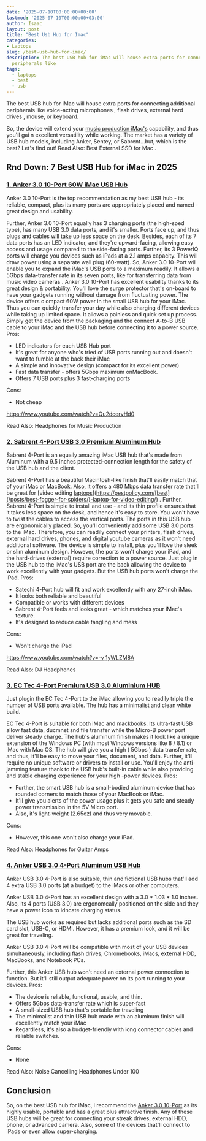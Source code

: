 ```yaml
---
date: '2025-07-10T00:00:00+00:00'
lastmod: '2025-07-10T00:00:00+03:00'
author: Isaac
layout: post
title: "Best Usb Hub for Imac"
categories:
- Laptops
slug: /best-usb-hub-for-imac/
description: The best USB hub for iMac will house extra ports for connecting additional
  peripherals like
tags: 
  - laptops
  - best
  - usb
---
```

The best USB hub for iMac will house extra ports for connecting additional peripherals like
voice-acting microphones
, flash drives,
external hard drives
, mouse, or keyboard.

So, the device will extend your
[music production iMac's](https://pestpolicy.com/best-mac-for-music-production/)
capability, and thus you'll gai
n excellent versatility while working.
The market has a variety of USB hub models, including Anker, Sentey, or Sabrent...but, which is the best? Let's find out!
Read Also:
Best External SSD for Mac
.
## Rnd Down: 7 Best USB Hub for iMac in 2025
### [1. Anker 3.0 10-Port 60W iMac USB Hub](https://www.amazon.com/dp/B00VDVCQ84/?tag=p-policy-20)
Anker 3.0 10-Port is the top recommendation as my best USB hub - its reliable, compact, plus its many ports are appropriately placed and named - great design and usability.

Further, Anker 3.0 10-Port equally has 3 charging ports (the high-sped type), has many USB 3.0 data ports, and it's smaller. Ports face up, and thus plugs and cables will take up less space on the desk.
Besides, each of its 7 data ports has an LED indicator, and they're upward-facing, allowing easy access and usage compared to the side-facing ports.
Further, its 3 PowerIQ ports will charge you devices such as iPads at a 2.1 amps capacity. This will draw power using a separate wall plug (60-watt).
So, Anker 3.0 10-Port will enable you to expand the iMac's USB ports to a maximum readily. It allows a 5Gbps data-transfer rate in its seven ports, like for transferring data from
music video cameras
.
Anker 3.0 10-Port has excellent usability thanks to its great design & portability. You'll love the surge protector that's on-board to have your gadgets running without damage from fluctuating power.
The device offers c
ompact
60W
power in the small USB hub for your iMac. Thus you can quickly transfer your day while also charging different devices while taking up limited space.
It allows a painless and quick set up process. Simply get the device from the packaging and the connect
A-to-B USB cable to your iMac and the USB hub before connecting it to a power source.
Pros:
- LED indicators for each USB Hub port
- It's great for anyone who's tried of USB ports running out and doesn't want to fumble at the back their iMac
- A simple and innovative design (compact for its excellent power)
- Fast data transfer - offers 5Gbps maximum onMacBook.
- Offers 7 USB ports plus 3 fast-charging ports

Cons:
- Not cheap

https://www.youtube.com/watch?v=Qu2dcervHd0

Read Also:
Headphones for Music Production
### [2. Sabrent 4-Port USB 3.0 Premium Aluminum Hub](https://www.amazon.com/dp/B013WKGPSA/?tag=p-policy-20)
Sabrent
4-Port is an equally amazing iMac USB hub that's made from Aluminum with a 9.5 inches protected-connection length for the safety of the USB hub and the client.

Sabrent 4-Port has a beautiful Macintosh-like finish that'll easily match that of your iMac or MacBook. Also, it offers a 480 Mbps data transfer rate that'll be great for
[video editing [laptops](/posts/best-external-hard-drive-for-music-production/)](https://pestpolicy.com/[best](/posts/best-fogger-for-spiders/)-laptop-for-video-editing/)
.
Further, Sabrent 4-Port is simple to install and use - and its thin profile ensures that it takes less space on the desk, and hence it's easy to store.
You won't have to twist the cables to access the vertical ports. The ports in this USB hub are ergonomically placed. So, you'll conveniently add some USB 3.0 ports to the iMac.
Therefore, you can readily connect your printers, flash drives, external hard drives, phones, and
digital youtube cameras
as it won't need additional software.
The device is simple to install, plus you'll love the sleek or slim aluminum design. However, the ports won't charge your iPad, and the hard-drives (external) require correction to a power source.
Just plug in the USB hub to the iMac's USB port are the back allowing the device to work excellently with your gadgets. But the USB hub ports won't charge the iPad.
Pros:
- Satechi 4-Port hub will fit and work excellently with any 27-inch iMac.
- It looks both reliable and beautiful
- Compatible or works with different devices
- Sabrent 4-Port feels and looks great - which matches your iMac's texture.
- It's designed to reduce cable tangling and mess

Cons:
- Won't charge the iPad

https://www.youtube.com/watch?v=-v_1yWLZM8A

Read Also:
DJ Headphones
### [3. EC Tec 4-Port Premium USB 3.0 Aluminium HUB](https://www.amazon.com/dp/B010LTO7DA/?tag=p-policy-20)
Just plugin the EC Tec 4-Port to the iMac allowing you to readily triple the number of USB ports available. The hub has a minimalist and clean white build.

EC Tec 4-Port is suitable for both iMac and mackbooks. Its ultra-fast USB allow fast data, ducmnet snd file transfer while the Micro-B power port deliver steady charge.
The hub's
aluminum finish makes it look like a unique extension of the
Windows PC (with most Windows versions like 8 / 8.1) or
iMac with
Mac OS.
The hub will give you a high (
5Gbps
) data transfer rate, and thus, it'll be easy to move your files, document, and data. Further, it'll require no unique software or drivers to install or use.
You'll enjoy the
anti-jamming feature thank to the USB hub's built-in cable while also providing and stable charging experience for your high
-power
devices.
Pros:
- Further, the smart USB hub is a small-bodied aluminum device that has rounded corners to match those of your MacBook or iMac.
- It'll give you alerts of the power usage plus it gets you safe and steady power transmission in the 5V Micro port.
- Also, it's light-weight (2.65oz) and thus very movable.

Cons:
- However, this one won't also charge your iPad.

Read Also:
Headphones for Guitar Amps
### [4. Anker USB 3.0 4-Port Aluminum USB Hub](https://www.amazon.com/dp/B00IJ331WY/?tag=p-policy-20)
Anker USB 3.0 4-Port is also suitable, thin and fictional USB hubs that'll add 4 extra USB 3.0 ports (at a budget) to the iMacs or other computers.

Anker USB 3.0 4-Port has an excellent design with a 3.0 * 1.03 * 1.0 inches. Also, its 4 ports (USB 3.0) are ergonomcally positioned on the side and they have a power icon to idncate charging status.

The USB hub works as required but lacks additional ports such as the SD card slot, USB-C, or HDMI. However, it has a premium look, and it will be great for traveling.

Anker USB 3.0 4-Port will be compatible with most of your USB devices simultaneously, including flash drives, Chromebooks, iMacs, external HDD, MacBooks, and Notebook PCs.

Further, this Anker USB hub won't need an external power connection to function. But it'll still output adequate power on its port running to your devices.
Pros:
- The device is reliable, functional, usable, and thin.
- Offers 5Gbps data-transfer rate which is super-fast
- A small-sized USB hub that's portable for traveling
- The minimalist and thin USB hub made with an aluminum finish will excellently match your iMac
- Regardless, it's also a budget-friendly with long connector cables and reliable switches.

Cons:
- None

Read Also:
Noise Cancelling Headphones Under 100
## Conclusion
So, on the best USB hub for iMac, I recommend the
[Anker 3.0 10-Port](https://www.amazon.com/dp/B00VDVCQ84/?tag=p-policy-20)
as its highly usable, portable and has a great plus attractive finish.
Any of these USB hubs will be great for connecting your streak drives, external HDD, phone, or advanced camera. Also, some of the devices that'll connect to iPads or even allow super-charging.
